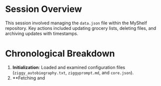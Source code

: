 
# Session Overview
This session involved managing the `data.json` file within the MyShelf repository. Key actions included updating grocery lists, deleting files, and archiving updates with timestamps.

# Chronological Breakdown
1. **Initialization**: Loaded and examined configuration files (`ziggy_autobiography.txt`, `ziggyprompt.md`, and `core.json`).
2. **Fetching and 
